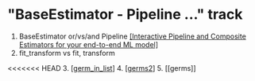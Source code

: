 # "BaseEstimator - Pipeline ..." track

1. BaseEstimator or/vs/and Pipeline [[Interactive Pipeline and Composite Estimators for your end-to-end ML model]](https://towardsdatascience.com/interactive-pipeline-and-composite-estimators-for-your-ml-tasks-b739854500bf)
2. fit_transform vs fit, transform

<<<<<<< HEAD
3. [[germ_in_list]]
4. [[germs2]]
5. [[germs]]

[//begin]: # "Autogenerated link references for markdown compatibility"
[germ_in_list]: lists/germ_in_list "germ_in_list"
[germs2]: germs2 "germs2"
[//end]: # "Autogenerated link references"